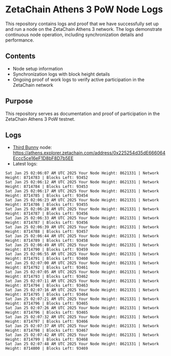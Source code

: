# ZetaChain Athens 3 PoW Node Logs
This repository contains logs and proof that we have successfully set up and run a node on the ZetaChain Athens 3 network. The logs demonstrate continuous node operation, including synchronization details and performance.

## Contents
- Node setup information
- Synchronization logs with block height details
- Ongoing proof of work logs to verify active participation in the ZetaChain network

## Purpose
This repository serves as documentation and proof of participation in the ZetaChain Athens 3 PoW testnet.

## Logs

- [Third Bunny](https://thirdbunny.xyz/) node: https://athens.explorer.zetachain.com/address/0x225254d35dE666064Eccc5ce16eF1D8bF8D7b5EE
- Latest logs:
```
Sat Jan 25 02:06:07 AM UTC 2025 Your Node Height: 8621331 | Network Height: 8714783 | Blocks Left: 93452
Sat Jan 25 02:06:12 AM UTC 2025 Your Node Height: 8621331 | Network Height: 8714784 | Blocks Left: 93453
Sat Jan 25 02:06:17 AM UTC 2025 Your Node Height: 8621331 | Network Height: 8714785 | Blocks Left: 93454
Sat Jan 25 02:06:23 AM UTC 2025 Your Node Height: 8621331 | Network Height: 8714786 | Blocks Left: 93455
Sat Jan 25 02:06:28 AM UTC 2025 Your Node Height: 8621331 | Network Height: 8714787 | Blocks Left: 93456
Sat Jan 25 02:06:33 AM UTC 2025 Your Node Height: 8621331 | Network Height: 8714787 | Blocks Left: 93456
Sat Jan 25 02:06:39 AM UTC 2025 Your Node Height: 8621331 | Network Height: 8714788 | Blocks Left: 93457
Sat Jan 25 02:06:44 AM UTC 2025 Your Node Height: 8621331 | Network Height: 8714789 | Blocks Left: 93458
Sat Jan 25 02:06:49 AM UTC 2025 Your Node Height: 8621331 | Network Height: 8714790 | Blocks Left: 93459
Sat Jan 25 02:06:55 AM UTC 2025 Your Node Height: 8621331 | Network Height: 8714791 | Blocks Left: 93460
Sat Jan 25 02:07:00 AM UTC 2025 Your Node Height: 8621331 | Network Height: 8714792 | Blocks Left: 93461
Sat Jan 25 02:07:05 AM UTC 2025 Your Node Height: 8621331 | Network Height: 8714793 | Blocks Left: 93462
Sat Jan 25 02:07:11 AM UTC 2025 Your Node Height: 8621331 | Network Height: 8714794 | Blocks Left: 93463
Sat Jan 25 02:07:16 AM UTC 2025 Your Node Height: 8621331 | Network Height: 8714795 | Blocks Left: 93464
Sat Jan 25 02:07:21 AM UTC 2025 Your Node Height: 8621331 | Network Height: 8714796 | Blocks Left: 93465
Sat Jan 25 02:07:26 AM UTC 2025 Your Node Height: 8621331 | Network Height: 8714796 | Blocks Left: 93465
Sat Jan 25 02:07:32 AM UTC 2025 Your Node Height: 8621331 | Network Height: 8714797 | Blocks Left: 93466
Sat Jan 25 02:07:37 AM UTC 2025 Your Node Height: 8621331 | Network Height: 8714798 | Blocks Left: 93467
Sat Jan 25 02:07:42 AM UTC 2025 Your Node Height: 8621331 | Network Height: 8714799 | Blocks Left: 93468
Sat Jan 25 02:07:48 AM UTC 2025 Your Node Height: 8621331 | Network Height: 8714800 | Blocks Left: 93469
```
